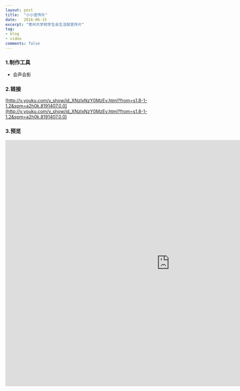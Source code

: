 ```yaml
---
layout: post
title:  "小小宣传片"
date:   2016-06-15
excerpt: "常州大学校学生会生活部宣传片"
tag:
- blog
- video
comments: false
---
```


### 1.制作工具

* 会声会影

### 2.链接

[http://v.youku.com/v_show/id_XNzIxNzY0MzEy.html?from=s1.8-1-1.2&spm=a2h0k.8191407.0.0](http://v.youku.com/v_show/id_XNzIxNzY0MzEy.html?from=s1.8-1-1.2&spm=a2h0k.8191407.0.0)

### 3.预览

<iframe width="1024" height="768" src="http://v.youku.com/v_show/id_XNzIxNzY0MzEy.html?from=s1.8-1-1.2&spm=a2h0k.8191407.0.0" frameborder="0"> </iframe>

